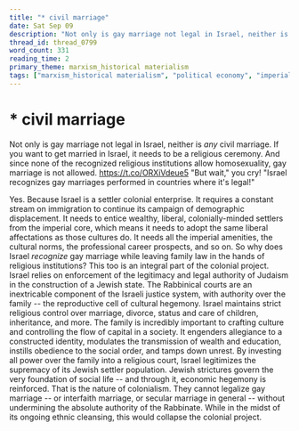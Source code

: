```yaml
---
title: "* civil marriage"
date: Sat Sep 09
description: "Not only is gay marriage not legal in Israel, neither is *any* civil marriage. If you want to get married in Israel, it needs to be a religious ceremony."
thread_id: thread_0799
word_count: 331
reading_time: 2
primary_theme: marxism_historical materialism
tags: ["marxism_historical materialism", "political economy", "imperialism_colonialism", "cultural criticism"]
---
```


# * civil marriage

Not only is gay marriage not legal in Israel, neither is *any* civil marriage. If you want to get married in Israel, it needs to be a religious ceremony. And since none of the recognized religious institutions allow homosexuality, gay marriage is not allowed. https://t.co/ORXiVdeue5 "But wait," you cry! "Israel recognizes gay marriages performed in countries where it's legal!"

Yes. Because Israel is a settler colonial enterprise. It requires a constant stream on immigration to continue its campaign of demographic displacement. It needs to entice wealthy, liberal, colonially-minded settlers from the imperial core, which means it needs to adopt the same liberal affectations as those cultures do. It needs all the imperial amenities, the cultural norms, the professional career prospects, and so on. So why does Israel *recognize* gay marriage while leaving family law in the hands of religious institutions? This too is an integral part of the colonial project. Israel relies on enforcement of the legitimacy and legal authority of Judaism in the construction of a Jewish state. The Rabbinical courts are an inextricable component of the Israeli justice system, with authority over the family -- the reproductive cell of cultural hegemony. Israel maintains strict religious control over marriage, divorce, status and care of children, inheritance, and more. The family is incredibly important to crafting culture and controlling the flow of capital in a society. It engenders allegiance to a constructed identity, modulates the transmission of wealth and education, instills obedience to the social order, and tamps down unrest. By investing all power over the family into a religious court, Israel legitimizes the supremacy of its Jewish settler population. Jewish strictures govern the very foundation of social life -- and through it, economic hegemony is reinforced. That is the nature of colonialism. They cannot legalize gay marriage -- or interfaith marriage, or secular marriage in general -- without undermining the absolute authority of the Rabbinate. While in the midst of its ongoing ethnic cleansing, this would collapse the colonial project.